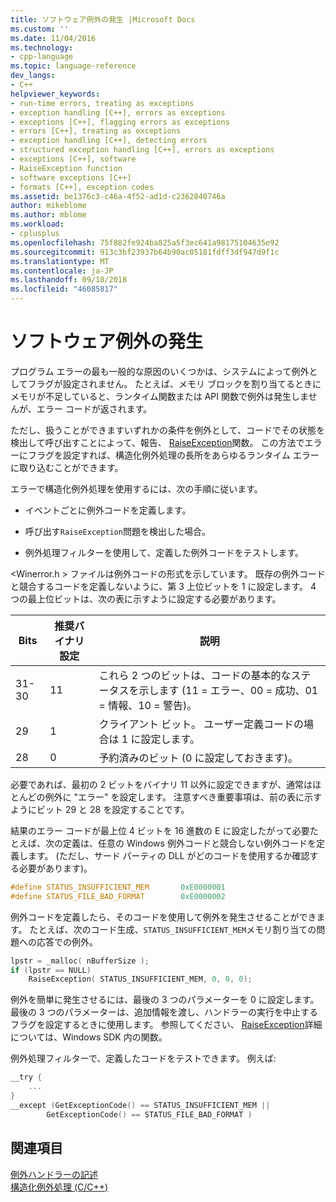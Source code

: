 ```yaml
---
title: ソフトウェア例外の発生 |Microsoft Docs
ms.custom: ''
ms.date: 11/04/2016
ms.technology:
- cpp-language
ms.topic: language-reference
dev_langs:
- C++
helpviewer_keywords:
- run-time errors, treating as exceptions
- exception handling [C++], errors as exceptions
- exceptions [C++], flagging errors as exceptions
- errors [C++], treating as exceptions
- exception handling [C++], detecting errors
- structured exception handling [C++], errors as exceptions
- exceptions [C++], software
- RaiseException function
- software exceptions [C++]
- formats [C++], exception codes
ms.assetid: be1376c3-c46a-4f52-ad1d-c2362840746a
author: mikeblome
ms.author: mblome
ms.workload:
- cplusplus
ms.openlocfilehash: 75f882fe924ba825a5f3ec641a98175104635e92
ms.sourcegitcommit: 913c3bf23937b64b90ac05181fdff3df947d9f1c
ms.translationtype: MT
ms.contentlocale: ja-JP
ms.lasthandoff: 09/18/2018
ms.locfileid: "46085817"
---
```

# <a name="raising-software-exceptions"></a>ソフトウェア例外の発生

プログラム エラーの最も一般的な原因のいくつかは、システムによって例外としてフラグが設定されません。 たとえば、メモリ ブロックを割り当てるときにメモリが不足していると、ランタイム関数または API 関数で例外は発生しませんが、エラー コードが返されます。

ただし、扱うことができますいずれかの条件を例外として、コードでその状態を検出して呼び出すことによって、報告、 [RaiseException](https://msdn.microsoft.com/library/windows/desktop/ms680552)関数。 この方法でエラーにフラグを設定すれば、構造化例外処理の長所をあらゆるランタイム エラーに取り込むことができます。

エラーで構造化例外処理を使用するには、次の手順に従います。

- イベントごとに例外コードを定義します。

- 呼び出す`RaiseException`問題を検出した場合。

- 例外処理フィルターを使用して、定義した例外コードをテストします。

\<Winerror.h > ファイルは例外コードの形式を示しています。 既存の例外コードと競合するコードを定義しないように、第 3 上位ビットを 1 に設定します。 4 つの最上位ビットは、次の表に示すように設定する必要があります。

|Bits|推奨バイナリ設定|説明|
|----------|--------------------------------|-----------------|
|31-30|11|これら 2 つのビットは、コードの基本的なステータスを示します (11 = エラー、00 = 成功、01 = 情報、10 = 警告)。|
|29|1|クライアント ビット。 ユーザー定義コードの場合は 1 に設定します。|
|28|0|予約済みのビット  (0 に設定しておきます)。|

必要であれば、最初の 2 ビットをバイナリ 11 以外に設定できますが、通常はほとんどの例外に "エラー" を設定します。 注意すべき重要事項は、前の表に示すようにビット 29 と 28 を設定することです。

結果のエラー コードが最上位 4 ビットを 16 進数の E に設定したがって必要たとえば、次の定義は、任意の Windows 例外コードと競合しない例外コードを定義します。 (ただし、サード パーティの DLL がどのコードを使用するか確認する必要があります)。

```cpp
#define STATUS_INSUFFICIENT_MEM       0xE0000001
#define STATUS_FILE_BAD_FORMAT        0xE0000002
```

例外コードを定義したら、そのコードを使用して例外を発生させることができます。 たとえば、次のコード生成、`STATUS_INSUFFICIENT_MEM`メモリ割り当ての問題への応答での例外。

```cpp
lpstr = _malloc( nBufferSize );
if (lpstr == NULL)
    RaiseException( STATUS_INSUFFICIENT_MEM, 0, 0, 0);
```

例外を簡単に発生させるには、最後の 3 つのパラメーターを 0 に設定します。 最後の 3 つのパラメーターは、追加情報を渡し、ハンドラーの実行を中止するフラグを設定するときに使用します。 参照してください、 [RaiseException](https://msdn.microsoft.com/library/windows/desktop/ms680552)詳細については、Windows SDK 内の関数。

例外処理フィルターで、定義したコードをテストできます。 例えば:

```cpp
__try {
    ...
}
__except (GetExceptionCode() == STATUS_INSUFFICIENT_MEM ||
        GetExceptionCode() == STATUS_FILE_BAD_FORMAT )
```

## <a name="see-also"></a>関連項目

[例外ハンドラーの記述](../cpp/writing-an-exception-handler.md)<br/>
[構造化例外処理 (C/C++)](../cpp/structured-exception-handling-c-cpp.md)